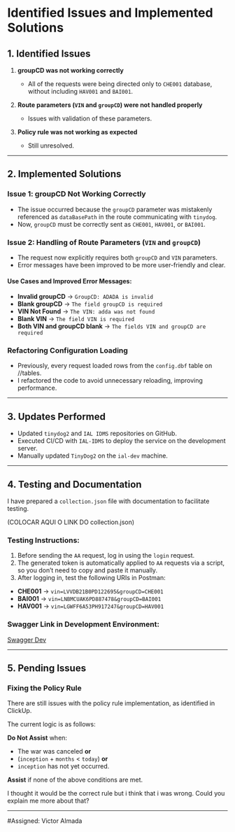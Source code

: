 # Identified Issues and Implemented Solutions

## 1. Identified Issues

1. **groupCD was not working correctly**
   - All of the requests were being directed only to `CHE001` database, without including `HAV001` and `BAI001`.

2. **Route parameters (`VIN` and `groupCD`) were not handled properly**
   - Issues with validation of these parameters.

3. **Policy rule was not working as expected**
   - Still unresolved.

---

## 2. Implemented Solutions

### **Issue 1: groupCD Not Working Correctly**
- The issue occurred because the `groupCD` parameter was mistakenly referenced as `dataBasePath` in the route communicating with `tinydog`.
- Now, `groupCD` must be correctly sent as `CHE001`, `HAV001`, or `BAI001`.

### **Issue 2: Handling of Route Parameters (`VIN` and `groupCD`)**
- The request now explicitly requires both `groupCD` and `VIN` parameters.
- Error messages have been improved to be more user-friendly and clear.

#### **Use Cases and Improved Error Messages:**

- **Invalid groupCD** → `GroupCD: ADADA is invalid`
- **Blank groupCD** → `The field groupCD is required`
- **VIN Not Found** → `The VIN: adda was not found`
- **Blank VIN** → `The field VIN is required`
- **Both VIN and groupCD blank** → `The fields VIN and groupCD are required`

### **Refactoring Configuration Loading**
- Previously, every request loaded rows from the `config.dbf` table on //tables.
- I refactored the code to avoid unnecessary reloading, improving performance.

---

## 3. Updates Performed

- Updated `tinydog2` and `IAL IDMS` repositories on GitHub.
- Executed CI/CD with `IAL-IDMS` to deploy the service on the development server.
- Manually updated `TinyDog2` on the `ial-dev` machine.

---

## 4. Testing and Documentation

I have prepared a `collection.json` file with documentation to facilitate testing.

(COLOCAR AQUI O LINK DO collection.json)

### **Testing Instructions:**
1. Before sending the `AA` request, log in using the `login` request.
2. The generated token is automatically applied to `AA` requests via a script, so you don’t need to copy and paste it manually.
3. After logging in, test the following URIs in Postman:

- **CHE001** → `vin=LVVDB21B0PD122695&groupCD=CHE001`
- **BAI001** → `vin=LNBMCUAK6PD887478&groupCD=BAI001`
- **HAV001** → `vin=LGWFF6A53PH917247&groupCD=HAV001`

### **Swagger Link in Development Environment:**
[Swagger Dev](https://ial-api-dev.iautologics.co.za/swagger/index.html)

---

## 5. Pending Issues

### **Fixing the Policy Rule**
There are still issues with the policy rule implementation, as identified in ClickUp.

The current logic is as follows:

**Do Not Assist** when:
- The war was canceled **or**
- (`inception` + `months` < `today`) **or**
- `inception` has not yet occurred.

**Assist** if none of the above conditions are met.

 I thought it would be the correct rule but i think that i was wrong.
 Could you explain me more about that?

---

#Assigned: Victor Almada

